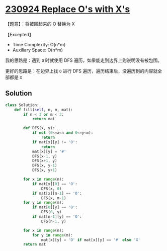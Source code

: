 # [230924 Replace O's with X's](https://practice.geeksforgeeks.org/problems/replace-os-with-xs0052/1)

【题意】：将被围起来的 O 替换为 X

【Excepted】

- Time Complexity: O(n*m)
- Auxiliary Space: O(n*m)

我的思路是：遇到 `O` 时就使用 DFS 遍历，如果能走到边界上则说明没有被包围。

更好的思路是：在边界上找 `O` 进行 DFS 遍历，遍历结束后，没遍历到的内容就全部都是 `X`

## Solution

```py
class Solution:
    def fill(self, n, m, mat):
        if n < 3 or m < 3:
            return mat

        def DFS(x, y):
            if not (0<=x<n and 0<=y<m):
                return
            if mat[x][y] != 'O':
                return
            mat[x][y] = '#'
            DFS(x-1, y)
            DFS(x+1, y)
            DFS(x, y-1)
            DFS(x, y+1)

        for x in range(n):
            if mat[x][0] == 'O':
                DFS(x, 0)
            if mat[x][m-1] == 'O':
                DFS(x, m-1)
        for y in range(m):
            if mat[0][y] == 'O':
                DFS(0, y)
            if mat[n-1][y] == 'O':
                DFS(n-1, y)

        for x in range(n):
            for y in range(m):
                mat[x][y] = 'O' if mat[x][y] == '#' else 'X'
        return mat
```
